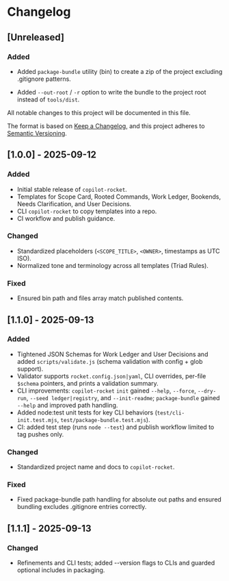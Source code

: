 # Changelog

## [Unreleased]

### Added

- Added `package-bundle` utility (bin) to create a zip of the project excluding .gitignore patterns.

- Added `--out-root` / `-r` option to write the bundle to the project root instead of `tools/dist`.

All notable changes to this project will be documented in this file.

The format is based on [Keep a Changelog](https://keepachangelog.com/en/1.1.0/),
and this project adheres to [Semantic Versioning](https://semver.org/spec/v2.0.0.html).

## [1.0.0] - 2025-09-12

### Added

- Initial stable release of `copilot-rocket`.
- Templates for Scope Card, Rooted Commands, Work Ledger, Bookends, Needs Clarification, and User Decisions.
- CLI `copilot-rocket` to copy templates into a repo.
- CI workflow and publish guidance.

### Changed

- Standardized placeholders (`<SCOPE_TITLE>`, `<OWNER>`, timestamps as UTC ISO).
- Normalized tone and terminology across all templates (Triad Rules).

### Fixed

- Ensured bin path and files array match published contents.

## [1.1.0] - 2025-09-13

### Added

- Tightened JSON Schemas for Work Ledger and User Decisions and added `scripts/validate.js` (schema validation with config + glob support).
- Validator supports `rocket.config.json|yaml`, CLI overrides, per-file `$schema` pointers, and prints a validation summary.
- CLI improvements: `copilot-rocket` `init` gained `--help`, `--force`, `--dry-run`, `--seed ledger|registry`, and `--init-readme`; `package-bundle` gained `--help` and improved path handling.
- Added node:test unit tests for key CLI behaviors (`test/cli-init.test.mjs`, `test/package-bundle.test.mjs`).
- CI: added test step (runs `node --test`) and publish workflow limited to tag pushes only.

### Changed

- Standardized project name and docs to `copilot-rocket`.

### Fixed

- Fixed package-bundle path handling for absolute out paths and ensured bundling excludes .gitignore entries correctly.

## [1.1.1] - 2025-09-13

### Changed

- Refinements and CLI tests; added --version flags to CLIs and guarded optional includes in packaging.
